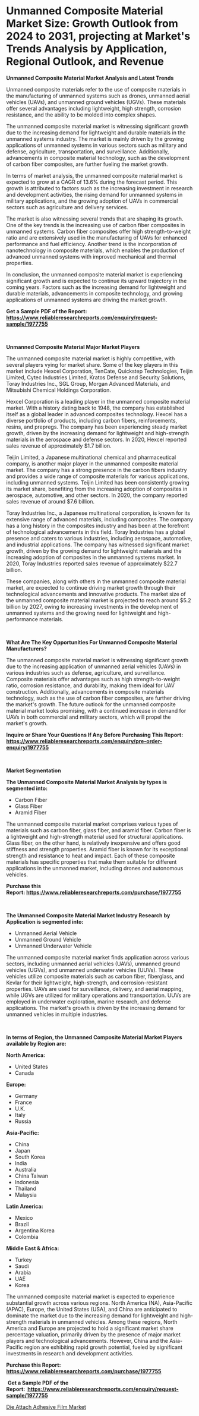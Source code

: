 <p><h1>Unmanned Composite Material Market Size: Growth Outlook from 2024 to 2031, projecting at Market's Trends Analysis by Application, Regional Outlook, and Revenue</h1></p><p><strong>Unmanned Composite Material Market Analysis and Latest Trends</strong></p>
<p><p>Unmanned composite materials refer to the use of composite materials in the manufacturing of unmanned systems such as drones, unmanned aerial vehicles (UAVs), and unmanned ground vehicles (UGVs). These materials offer several advantages including lightweight, high strength, corrosion resistance, and the ability to be molded into complex shapes.</p><p>The unmanned composite material market is witnessing significant growth due to the increasing demand for lightweight and durable materials in the unmanned systems industry. The market is mainly driven by the growing applications of unmanned systems in various sectors such as military and defense, agriculture, transportation, and surveillance. Additionally, advancements in composite material technology, such as the development of carbon fiber composites, are further fueling the market growth.</p><p>In terms of market analysis, the unmanned composite material market is expected to grow at a CAGR of 13.6% during the forecast period. This growth is attributed to factors such as the increasing investment in research and development activities, the rising demand for unmanned systems in military applications, and the growing adoption of UAVs in commercial sectors such as agriculture and delivery services.</p><p>The market is also witnessing several trends that are shaping its growth. One of the key trends is the increasing use of carbon fiber composites in unmanned systems. Carbon fiber composites offer high strength-to-weight ratio and are extensively used in the manufacturing of UAVs for enhanced performance and fuel efficiency. Another trend is the incorporation of nanotechnology in composite materials, which enables the production of advanced unmanned systems with improved mechanical and thermal properties.</p><p>In conclusion, the unmanned composite material market is experiencing significant growth and is expected to continue its upward trajectory in the coming years. Factors such as the increasing demand for lightweight and durable materials, advancements in composite technology, and growing applications of unmanned systems are driving the market growth.</p></p>
<p><strong>Get a Sample PDF of the Report:&nbsp; <a href="https://www.reliableresearchreports.com/enquiry/request-sample/1977755">https://www.reliableresearchreports.com/enquiry/request-sample/1977755</a></strong></p>
<p>&nbsp;</p>
<p><strong>Unmanned Composite Material Major Market Players</strong></p>
<p><p>The unmanned composite material market is highly competitive, with several players vying for market share. Some of the key players in this market include Hexcel Corporation, TenCate, Quickstep Technologies, Teijin Limited, Cytec Industries Limited, Kratos Defense and Security Solutions, Toray Industries Inc., SGL Group, Morgan Advanced Materials, and Mitsubishi Chemical Holdings Corporation.</p><p>Hexcel Corporation is a leading player in the unmanned composite material market. With a history dating back to 1948, the company has established itself as a global leader in advanced composites technology. Hexcel has a diverse portfolio of products, including carbon fibers, reinforcements, resins, and prepregs. The company has been experiencing steady market growth, driven by the increasing demand for lightweight and high-strength materials in the aerospace and defense sectors. In 2020, Hexcel reported sales revenue of approximately $1.7 billion.</p><p>Teijin Limited, a Japanese multinational chemical and pharmaceutical company, is another major player in the unmanned composite material market. The company has a strong presence in the carbon fibers industry and provides a wide range of composite materials for various applications, including unmanned systems. Teijin Limited has been consistently growing its market share, benefiting from the increasing adoption of composites in aerospace, automotive, and other sectors. In 2020, the company reported sales revenue of around $7.6 billion.</p><p>Toray Industries Inc., a Japanese multinational corporation, is known for its extensive range of advanced materials, including composites. The company has a long history in the composites industry and has been at the forefront of technological advancements in this field. Toray Industries has a global presence and caters to various industries, including aerospace, automotive, and industrial applications. The company has witnessed significant market growth, driven by the growing demand for lightweight materials and the increasing adoption of composites in the unmanned systems market. In 2020, Toray Industries reported sales revenue of approximately $22.7 billion.</p><p>These companies, along with others in the unmanned composite material market, are expected to continue driving market growth through their technological advancements and innovative products. The market size of the unmanned composite material market is projected to reach around $5.2 billion by 2027, owing to increasing investments in the development of unmanned systems and the growing need for lightweight and high-performance materials.</p></p>
<p>&nbsp;</p>
<p><strong>What Are The Key Opportunities For Unmanned Composite Material Manufacturers?</strong></p>
<p><p>The unmanned composite material market is witnessing significant growth due to the increasing application of unmanned aerial vehicles (UAVs) in various industries such as defense, agriculture, and surveillance. Composite materials offer advantages such as high strength-to-weight ratio, corrosion resistance, and durability, making them ideal for UAV construction. Additionally, advancements in composite materials technology, such as the use of carbon fiber composites, are further driving the market's growth. The future outlook for the unmanned composite material market looks promising, with a continued increase in demand for UAVs in both commercial and military sectors, which will propel the market's growth.</p></p>
<p><strong>Inquire or Share Your Questions If Any Before Purchasing This Report: <a href="https://www.reliableresearchreports.com/enquiry/pre-order-enquiry/1977755">https://www.reliableresearchreports.com/enquiry/pre-order-enquiry/1977755</a></strong></p>
<p>&nbsp;</p>
<p><strong>Market Segmentation</strong></p>
<p><strong>The Unmanned Composite Material Market Analysis by types is segmented into:</strong></p>
<p><ul><li>Carbon Fiber</li><li>Glass Fiber</li><li>Aramid Fiber</li></ul></p>
<p><p>The unmanned composite material market comprises various types of materials such as carbon fiber, glass fiber, and aramid fiber. Carbon fiber is a lightweight and high-strength material used for structural applications. Glass fiber, on the other hand, is relatively inexpensive and offers good stiffness and strength properties. Aramid fiber is known for its exceptional strength and resistance to heat and impact. Each of these composite materials has specific properties that make them suitable for different applications in the unmanned market, including drones and autonomous vehicles.</p></p>
<p><strong>Purchase this Report:&nbsp;<a href="https://www.reliableresearchreports.com/purchase/1977755">https://www.reliableresearchreports.com/purchase/1977755</a></strong></p>
<p>&nbsp;</p>
<p><strong>The Unmanned Composite Material Market Industry Research by Application is segmented into:</strong></p>
<p><ul><li>Unmanned Aerial Vehicle</li><li>Unmanned Ground Vehicle</li><li>Unmanned Underwater Vehicle</li></ul></p>
<p><p>The unmanned composite material market finds application across various sectors, including unmanned aerial vehicles (UAVs), unmanned ground vehicles (UGVs), and unmanned underwater vehicles (UUVs). These vehicles utilize composite materials such as carbon fiber, fiberglass, and Kevlar for their lightweight, high-strength, and corrosion-resistant properties. UAVs are used for surveillance, delivery, and aerial mapping, while UGVs are utilized for military operations and transportation. UUVs are employed in underwater exploration, marine research, and defense applications. The market's growth is driven by the increasing demand for unmanned vehicles in multiple industries.</p></p>
<p>&nbsp;</p>
<p><strong>In terms of Region, the Unmanned Composite Material Market Players available by Region are:</strong></p>
<p>
    <p> <strong> North America: </strong>
        <ul>
            <li>United States</li>
            <li>Canada</li>
        </ul>
        </p> 
    <p> <strong> Europe: </strong>
        <ul>
            <li>Germany</li>
            <li>France</li>
            <li>U.K.</li>
            <li>Italy</li>
            <li>Russia</li>
        </ul>
        </p> 
    <p> <strong> Asia-Pacific: </strong>
        <ul>
            <li>China</li>
            <li>Japan</li>
            <li>South Korea</li>
            <li>India</li>
            <li>Australia</li>
            <li>China Taiwan</li>
            <li>Indonesia</li>
            <li>Thailand</li>
            <li>Malaysia</li>
        </ul>
        </p> 
    <p> <strong> Latin America: </strong>
        <ul>
            <li>Mexico</li>
            <li>Brazil</li>
            <li>Argentina Korea</li>
            <li>Colombia</li>
        </ul>
        </p> 
    <p> <strong> Middle East & Africa: </strong>
        <ul>
            <li>Turkey</li>
            <li>Saudi</li>
            <li>Arabia</li>
            <li>UAE</li>
            <li>Korea</li>
        </ul>
    </p>
    </p>
<p><p>The unmanned composite material market is expected to experience substantial growth across various regions. North America (NA), Asia-Pacific (APAC), Europe, the United States (USA), and China are anticipated to dominate the market due to the increasing demand for lightweight and high-strength materials in unmanned vehicles. Among these regions, North America and Europe are projected to hold a significant market share percentage valuation, primarily driven by the presence of major market players and technological advancements. However, China and the Asia-Pacific region are exhibiting rapid growth potential, fueled by significant investments in research and development activities.</p></p>
<p><strong>Purchase this Report: <a href="https://www.reliableresearchreports.com/purchase/1977755">https://www.reliableresearchreports.com/purchase/1977755</a></strong></p>
<p>&nbsp;<strong>Get a Sample PDF of the Report:&nbsp;&nbsp;<a href="https://www.reliableresearchreports.com/enquiry/request-sample/1977755">https://www.reliableresearchreports.com/enquiry/request-sample/1977755</a></strong></p>
<p><strong></strong></p>
<p><p><a href="https://github.com/CliffMedina6/Market-Research-Report-List-2/blob/main/die-attach-adhesive-film-market.md">Die Attach Adhesive Film Market</a></p></p>